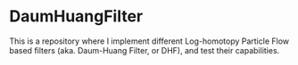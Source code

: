 # DaumHuangFilter
This is a repository where I implement different Log-homotopy Particle Flow based filters (aka. Daum-Huang Filter, or DHF), and test their capabilities.



